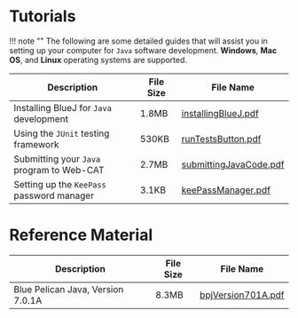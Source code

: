 # Tutorials

!!! note ""
    The following are some detailed guides that will assist you in setting up your
    computer for `Java` software development. **Windows**, **Mac OS**, and **Linux**
    operating systems are supported.

Description | File Size | File Name
----------- | --------- | ---------
Installing BlueJ for `Java` development | 1.8MB | [installingBlueJ.pdf](/csa/pdf/installingBlueJ.pdf)
Using the `JUnit` testing framework | 530KB | [runTestsButton.pdf](/csa/pdf/runTestsButton.pdf)
Submitting your `Java` program to Web-CAT | 2.7MB | [submittingJavaCode.pdf](/csa/pdf/submittingJavaCode.pdf)
Setting up the `KeePass` password manager | 3.1KB | [keePassManager.pdf](/csa/pdf/keePassManager.pdf)

# Reference Material

Description | File Size | File Name
----------- | --------- | ---------
Blue Pelican Java, Version 7.0.1A | 8.3MB | [bpjVersion701A.pdf](/csa/pdf/bpjVersion701A.pdf)

